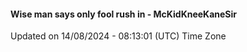 #### Wise man says only fool rush in - McKidKneeKaneSir
Updated on 14/08/2024 - 08:13:01 (UTC) Time Zone
